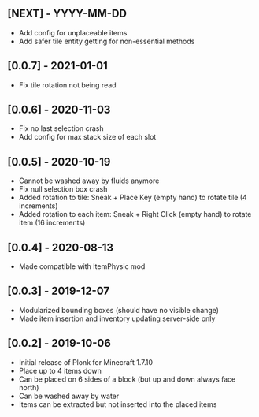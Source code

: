 ## [NEXT] - YYYY-MM-DD

- Add config for unplaceable items
- Add safer tile entity getting for non-essential methods

## [0.0.7] - 2021-01-01

- Fix tile rotation not being read

## [0.0.6] - 2020-11-03

- Fix no last selection crash
- Add config for max stack size of each slot

## [0.0.5] - 2020-10-19

- Cannot be washed away by fluids anymore
- Fix null selection box crash
- Added rotation to tile: Sneak + Place Key (empty hand) to rotate tile (4 increments)
- Added rotation to each item: Sneak + Right Click (empty hand) to rotate item (16 increments)

## [0.0.4] - 2020-08-13

- Made compatible with ItemPhysic mod

## [0.0.3] - 2019-12-07

- Modularized bounding boxes (should have no visible change)
- Made item insertion and inventory updating server-side only

## [0.0.2] - 2019-10-06

- Initial release of Plonk for Minecraft 1.7.10
- Place up to 4 items down
- Can be placed on 6 sides of a block (but up and down always face north)
- Can be washed away by water
- Items can be extracted but not inserted into the placed items
